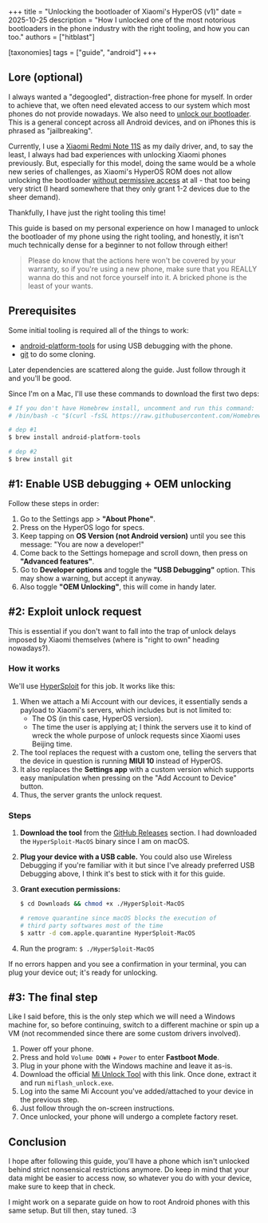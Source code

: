 +++
title = "Unlocking the bootloader of Xiaomi's HyperOS (v1)"
date = 2025-10-25
description = "How I unlocked one of the most notorious bootloaders in the phone industry with the right tooling, and how you can too."
authors = ["hitblast"]

[taxonomies]
tags = ["guide", "android"]
+++

## Lore (optional)

I always wanted a "degoogled", distraction-free phone for myself. In order to achieve that, we often need elevated access to our system which most phones do not provide nowadays. We also need to [unlock our bootloader](https://source.android.com/docs/core/architecture/bootloader/locking_unlocking). This is a general concept across all Android devices, and on iPhones this is phrased as "jailbreaking".

Currently, I use a [Xiaomi Redmi Note 11S](https://www.mi.com/global/product/redmi-note-11s/specs/) as my daily driver, and, to say the least, I always had bad experiences with unlocking Xiaomi phones previously. But, especially for this model, doing the same would be a whole new series of challenges, as Xiaomi's HyperOS ROM does not allow
unlocking the bootloader [without permissive access](https://xiaomitime.com/bootloader-unlocking-comes-to-an-end-with-xiaomi-hyperos-2-0-12926/) at all - that too being very strict (I heard somewhere that they only grant
1-2 devices due to the sheer demand).

Thankfully, I have just the right tooling this time!

This guide is based on my personal experience on how I managed to unlock the bootloader of my phone using the right tooling, and honestly, it isn't much technically dense for a beginner to not follow through either!

> Please do know that the actions here won't be covered by your warranty, so if you're using a new phone, make sure that you REALLY wanna do this and not force yourself into it. A bricked phone is the least of your wants.

## Prerequisites

Some initial tooling is required all of the things to work:

- [android-platform-tools](https://dev.to/james_robert/quick-guide-to-installing-android-sdk-platform-tools-on-macos-and-windows-266c) for using USB debugging with the phone.
- [git](https://git-scm.com) to do some cloning.

Later dependencies are scattered along the guide. Just follow through it and you'll be good.

Since I'm on a Mac, I'll use these commands to download the first two deps:

```bash
# If you don't have Homebrew install, uncomment and run this command:
# /bin/bash -c "$(curl -fsSL https://raw.githubusercontent.com/Homebrew/install/HEAD/install.sh)"

# dep #1
$ brew install android-platform-tools

# dep #2
$ brew install git
```

## #1: Enable USB debugging + OEM unlocking

Follow these steps in order:

1. Go to the Settings app > **"About Phone"**.
2. Press on the HyperOS logo for specs.
3. Keep tapping on **OS Version (not Android version)** until you see this message: "You are now a developer!"
4. Come back to the Settings homepage and scroll down, then press on **"Advanced features"**.
5. Go to **Developer options** and toggle the **"USB Debugging"** option. This may show a warning, but accept it anyway.
6. Also toggle **"OEM Unlocking"**, this will come in handy later.

## #2: Exploit unlock request

This is essential if you don't want to fall into the trap of unlock delays imposed by Xiaomi themselves (where is "right to own" heading nowadays?).

### How it works

We'll use [HyperSploit](https://github.com/TheAirBlow/HyperSploit) for this job. It works like this:

1. When we attach a Mi Account with our devices, it essentially sends a payload to Xiaomi's servers, which includes but is not limited to:
    - The OS (in this case, HyperOS version).
    - The time the user is applying at; I think the servers use it to kind of wreck the whole purpose of unlock requests since Xiaomi uses Beijing time.
2. The tool replaces the request with a custom one, telling the servers that the device in question is running **MIUI 10** instead of HyperOS.
3. It also replaces the **Settings app** with a custom version which supports easy manipulation when pressing on the "Add Account to Device" button.
4. Thus, the server grants the unlock request.

### Steps

1. **Download the tool** from the [GitHub Releases](https://github.com/TheAirBlow/HyperSploit/releases) section. I had downloaded the `HyperSploit-MacOS` binary since I am on macOS.
2. **Plug your device with a USB cable.** You could also use Wireless Debugging if you're familiar with it but since I've already preferred USB Debugging above, I think it's best to stick with it for this guide.
3. **Grant execution permissions:**

    ```bash
    $ cd Downloads && chmod +x ./HyperSploit-MacOS

    # remove quarantine since macOS blocks the execution of
    # third party softwares most of the time
    $ xattr -d com.apple.quarantine HyperSploit-MacOS
    ```
4. Run the program: `$ ./HyperSploit-MacOS`

If no errors happen and you see a confirmation in your terminal, you can plug your device out; it's ready for unlocking.

## #3: The final step

Like I said before, this is the only step which we will need a Windows machine for, so before continuing, switch to a different machine or spin up a VM (not recommended since there are some custom drivers involved).

1. Power off your phone.
2. Press and hold `Volume DOWN` + `Power` to enter **Fastboot Mode**.
3. Plug in your phone with the Windows machine and leave it as-is.
4. Download the official [Mi Unlock Tool](https://miuirom.xiaomi.com/rom/u1106245679/7.6.727.43/miflash_unlock_en_7.6.727.43.zip) with this link. Once done, extract it and run `miflash_unlock.exe`.
5. Log into the same Mi Account you've added/attached to your device in the previous step.
6. Just follow through the on-screen instructions.
7. Once unlocked, your phone will undergo a complete factory reset.

## Conclusion

I hope after following this guide, you'll have a phone which isn't unlocked behind strict nonsensical restrictions anymore. Do keep in mind that your data might be easier to access now, so whatever you do with your device, make sure to keep that in check.

I might work on a separate guide on how to root Android phones with this same setup. But till then, stay tuned. :3

